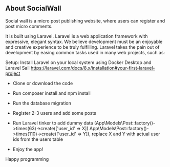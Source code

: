 ## About SocialWall

Social wall is a micro post publishing website, where users can register and post micro comments.

It is built using Laravel. Laravel is a web application framework with expressive, elegant syntax. We believe development must be an enjoyable and creative experience to be truly fulfilling. Laravel takes the pain out of development by easing common tasks used in many web projects, such as:

Setup: Install Laravel on your local system using Docker Desktop and Laravel Sail https://laravel.com/docs/8.x/installation#your-first-laravel-project

- Clone or download the code
- Run composer install and npm install
- Run the database migration
- Register 2-3 users and add some posts
- Run Laravel tinker to add dummy data (App\Models\Post::factory()->times(63)->create(['user_id' => X])
App\Models\Post::factory()->times(110)->create(['user_id' => Y]), replace X and Y with actual user ids from the users table

- Enjoy the app!

Happy programming


